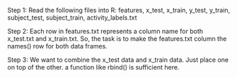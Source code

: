 Step 1: Read the following files into R: features, x_test, x_train, y_test, y_train, subject_test, subject_train, activity_labels.txt

Step 2: Each row in features.txt represents a column name for both x_test.txt and x_train.txt.
So, the task is to make the features.txt column the names() row for both data frames.

Step 3: We want to combine the x_test data and x_train data. Just place one on top of the other. a function like rbind() is sufficient here.
